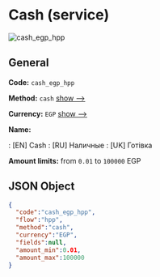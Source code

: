 
# Cash (service) 
![cash_egp_hpp](https://static.openfintech.io/payment_methods/cash_egp_hpp/logo.svg?w=400&c=v0.59.26#w200)  

## General 
 
**Code:** `cash_egp_hpp` 
 
**Method:** `cash` 
 [show -->](/payment-methods/cash/) 
 
**Currency:** `EGP` [show -->](/currencies/EGP/) 
 
**Name:** 
 
:	[EN] Cash 
:	[RU] Наличные 
:	[UK] Готівка 
 
**Amount limits:** from `0.01` to `100000` EGP 

## JSON Object 

```json
{
  "code":"cash_egp_hpp",
  "flow":"hpp",
  "method":"cash",
  "currency":"EGP",
  "fields":null,
  "amount_min":0.01,
  "amount_max":100000
}
```  
